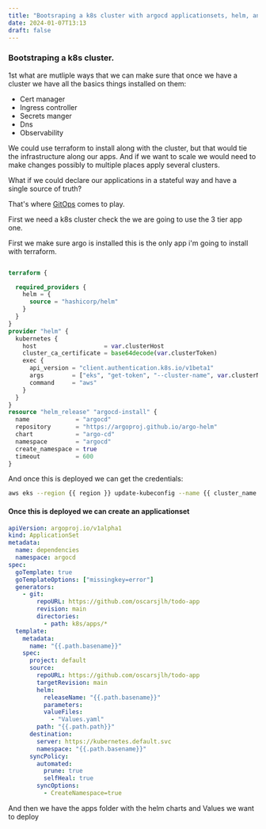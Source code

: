 ```yaml
---
title: "Bootsraping a k8s cluster with argocd applicationsets, helm, and gitOPS"
date: 2024-01-07T13:13 
draft: false
---
```


### Bootstraping a k8s cluster.


1st what are mutliple ways that we can make sure that once we have a cluster we have all the basics things installed on them:

- Cert manager
- Ingress controller 
- Secrets manger
- Dns
- Observability

We could use terraform to install along with the cluster, but that would tie the infrastructure along our apps. And if we want to scale we would need to make changes possibly to multiple places apply several clusters.

What if we could declare our applications in a stateful way and have a single source of truth?

That's where [GitOps](https://about.gitlab.com/topics/gitops/) comes to play.

First we need a k8s cluster check the we are going to use the 3 tier app one.


First we make sure argo is installed this is the only app i'm going to install with terraform.

``` terraform

terraform {

  required_providers {
    helm = {
      source = "hashicorp/helm"
    }
  }
}
provider "helm" {
  kubernetes {
    host                   = var.clusterHost
    cluster_ca_certificate = base64decode(var.clusterToken)
    exec {
      api_version = "client.authentication.k8s.io/v1beta1"
      args        = ["eks", "get-token", "--cluster-name", var.clusterName]
      command     = "aws"
    }
  }
}
resource "helm_release" "argocd-install" {
  name             = "argocd"
  repository       = "https://argoproj.github.io/argo-helm"
  chart            = "argo-cd"
  namespace        = "argocd"
  create_namespace = true
  timeout          = 600
}
```

And once this is deployed we can get the credentials:

``` sh 
aws eks --region {{ region }} update-kubeconfig --name {{ cluster_name }} 
```

#### Once this is deployed we can create an applicationset
``` yaml 
apiVersion: argoproj.io/v1alpha1
kind: ApplicationSet
metadata:
  name: dependencies
  namespace: argocd
spec:
  goTemplate: true
  goTemplateOptions: ["missingkey=error"]
  generators:
    - git:
        repoURL: https://github.com/oscarsjlh/todo-app
        revision: main
        directories:
          - path: k8s/apps/*
  template:
    metadata:
      name: "{{.path.basename}}"
    spec:
      project: default
      source:
        repoURL: https://github.com/oscarsjlh/todo-app
        targetRevision: main
        helm:
          releaseName: "{{.path.basename}}"
          parameters:
          valueFiles:
            - "Values.yaml"
        path: "{{.path.path}}"
      destination:
        server: https://kubernetes.default.svc
        namespace: "{{.path.basename}}"
      syncPolicy:
        automated:
          prune: true
          selfHeal: true
        syncOptions:
          - CreateNamespace=true
```

And then we have the apps folder with the helm charts and Values we want to deploy
